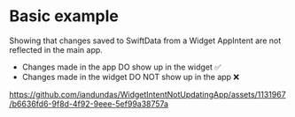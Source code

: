 # Basic example 

Showing that changes saved to SwiftData from a Widget AppIntent are not reflected in the main app.

- Changes made in the app DO show up in the widget ✅
- Changes made in the widget DO NOT show up in the app ❌

https://github.com/iandundas/WidgetIntentNotUpdatingApp/assets/1131967/b6636fd6-9f8d-4f92-9eee-5ef99a38757a

